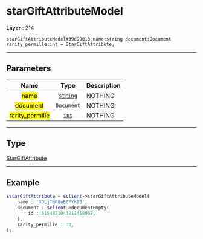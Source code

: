 # starGiftAttributeModel

**Layer** : 214

```tl
starGiftAttributeModel#39d99013 name:string document:Document rarity_permille:int = StarGiftAttribute;
```

---

## Parameters

| Name | Type | Description |
| :---: | :---: | :--- |
| <mark>name</mark> | [`string`](type/string) | NOTHING |
| <mark>document</mark> | [`Document`](type/Document) | NOTHING |
| <mark>rarity_permille</mark> | [`int`](type/int) | NOTHING |

---

## Type

[StarGiftAttribute](type/StarGiftAttribute)

---

## Example

```php
$starGiftAttribute = $client->starGiftAttributeModel(
	name : 'XOLjTmR8wECPYK93',
	document : $client->documentEmpty(
		id : 5154871043811418967,
	),
	rarity_permille : 30,
);
```